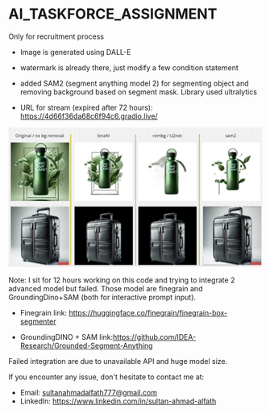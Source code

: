 # AI_TASKFORCE_ASSIGNMENT
Only for recruitment process

- Image is generated using DALL-E
- watermark is already there, just modify a few condition statement
- added SAM2 (segment anything model 2) for segmenting object and removing background based on segment mask. Library used ultralytics

- URL for stream (expired after 72 hours): https://4d66f36da68c6f94c6.gradio.live/

![Comparison Image](https://raw.githubusercontent.com/MRX760/AI_TASKFORCE_ASSIGNMENT/refs/heads/main/comparison.png)

Note: I sit for 12 hours working on this code and trying to integrate 2 advanced model but failed. Those model are finegrain and GroundingDino+SAM (both for interactive prompt input). 

- Finegrain link: https://huggingface.co/finegrain/finegrain-box-segmenter

- GroundingDINO + SAM link:https://github.com/IDEA-Research/Grounded-Segment-Anything

Failed integration are due to unavailable API and huge model size.


If you encounter any issue, don't hesitate to contact me at:
- Email: sultanahmadalfath777@gmail.com
- LinkedIn: https://www.linkedin.com/in/sultan-ahmad-alfath 
